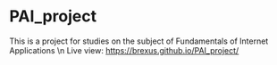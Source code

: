 # PAI_project
This is a project for studies on the subject of Fundamentals of Internet Applications \n
Live view:
https://brexus.github.io/PAI_project/
